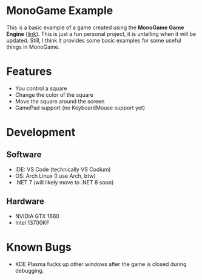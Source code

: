 # MonoGame Example
This is a basic example of a game created using the **MonoGame Game Engine** ([link](https://monogame.net)). This is just a fun personal project, it is untelling when it will be updated. Still, I think it provides some basic examples for some useful things in MonoGame.

# Features
- You control a square
- Change the color of the square
- Move the square around the screen
- GamePad support (no KeyboardMouse support yet)

# Development
## Software
- IDE: VS Code (technically VS Codium)
- OS: Arch Linux (I use Arch, btw)
- .NET 7 (will likely move to .NET 8 soon)

## Hardware
- NVIDIA GTX 1660
- Intel 13700KF

# Known Bugs
- KDE Plasma fucks up other windows after the game is closed during debugging.